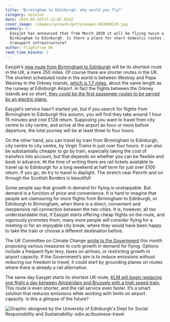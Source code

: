 ```yaml
---
title: 'Birmingham to Edinburgh: why would you fly?'
category: opinion
date: 2019-09-26T17:12:07.032Z
cover_image: /images/uploads/gettyimages-863000220.jpg
summary: >-
  Easyjet has announced that from March 2020 it will be flying twice a day from
  Birmingham to Edinburgh. Is there a place for short domestic routes in our
  transport infrastructure?
author: FlightFree UK
read_time_minute: 2
---
```

Easyjet’s [new route from Birmingham to Edinburgh](https://www.independent.co.uk/travel/news-and-advice/easyjet-birmingham-edinburgh-plane-flight-flybe-virgin-trains-climate-change-a9110166.html) will be its shortest route in the UK, a mere 250 miles. Of course there are shorter routes in the UK. The shortest scheduled route in the world is between Westray and Papa Westray in the Orkney Islands, [which is 1.7 miles](https://www.loganair.co.uk/travel-information/orkney-inter-island-services/), about the same length as the runway at Edinburgh Airport. In fact the flights between the Orkney Islands are so short, [they could be the first passenger routes to be served by an electric plane. ](https://www.bbc.co.uk/news/uk-scotland-north-east-orkney-shetland-45876604)

Easyjet’s service hasn’t started yet, but if you search for flights from Birmingham to Edinburgh this autumn, you will find they take around 1 hour 15 minutes and cost £128 return. Supposing you want to travel from city centre to city centre, and arrive at the airport an hour or more before departure, the total journey will be at least three to four hours.

On the other hand, you can travel by train from Birmingham to Edinburgh, city centre to city centre, by Virgin Trains in just over four hours. It can also be substantially cheaper to go by train, especially taking the cost of transfers into account, but that depends on whether you can be flexible and book in advance. At the time of writing there are rail tickets available to travel up to Edinburgh for a long weekend at half term for just over £100 return. If you go, do try to travel in daylight. The stretch near Penrith and on through the Scottish Borders is beautiful!

Some people say that growth in demand for flying is unstoppable. But demand is a function of price and convenience. It is hard to imagine that people are clamouring for more flights from Birmingham to Edinburgh, or Edinburgh to Birmingham, when there is a direct, convenient and inexpensive rail connection between the two cities. It is, however, all too understandable that, if Easyjet starts offering cheap flights on the route, and vigorously promotes them, many more people will consider flying for a meeting or for an enjoyable city break, where they would have been happy to take the train or choose a different destination before.

The UK Committee on Climate Change [wrote to the Government](https://www.theccc.org.uk/publication/letter-international-aviation-and-shipping/) this month proposing various measures to curb growth in demand for flying. Options include a frequent flyer levy, taxes on airlines, or restricting growth in airport capacity. If the Government’s aim is to reduce emissions without reducing our freedom to travel, it could start by grounding planes on routes where there is already a rail alternative.

The same day Easyjet starts its shortest UK route, [KLM will begin replacing one flight a day between Amsterdam and Brussels with a high speed train. ](https://www.independent.co.uk/travel/news-and-advice/klm-flight-train-amsterdam-shiphol-brussels-thalys-emissions-a9108446.html)This route is even shorter, and the rail service even faster. It’s a smart solution that reduces emissions while working with limits on airport capacity. Is this a glimpse of the future?

![](/images/uploads/trains-vs-planes-uk-v3.png "Graphic designed by the University of Edinburgh's Dept for Social Responsibility and Sustainability: edin.ac/business-travel")
